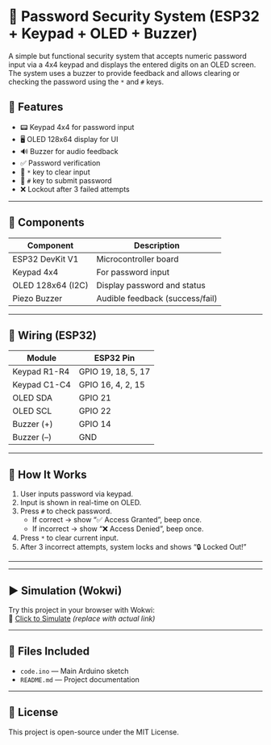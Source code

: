 # 🔐 Password Security System (ESP32 + Keypad + OLED + Buzzer)

A simple but functional security system that accepts numeric password input via a 4x4 keypad and displays the entered digits on an OLED screen. The system uses a buzzer to provide feedback and allows clearing or checking the password using the `*` and `#` keys.

## 🎯 Features

- 📟 Keypad 4x4 for password input
- 🖥️ OLED 128x64 display for UI
- 🔊 Buzzer for audio feedback
- ✅ Password verification
- 🔁 `*` key to clear input
- 🔐 `#` key to submit password
- ❌ Lockout after 3 failed attempts

---

## 🧩 Components

| Component         | Description                      |
|------------------|----------------------------------|
| ESP32 DevKit V1   | Microcontroller board             |
| Keypad 4x4        | For password input                |
| OLED 128x64 (I2C) | Display password and status       |
| Piezo Buzzer      | Audible feedback (success/fail)   |

---

## 🔌 Wiring (ESP32)

| Module      | ESP32 Pin |
|-------------|------------|
| Keypad R1-R4 | GPIO 19, 18, 5, 17 |
| Keypad C1-C4 | GPIO 16, 4, 2, 15  |
| OLED SDA     | GPIO 21            |
| OLED SCL     | GPIO 22            |
| Buzzer (+)   | GPIO 14            |
| Buzzer (–)   | GND                |

---

## 🧠 How It Works

1. User inputs password via keypad.
2. Input is shown in real-time on OLED.
3. Press `#` to check password.
   - If correct → show “✅ Access Granted”, beep once.
   - If incorrect → show “❌ Access Denied”, beep once.
4. Press `*` to clear current input.
5. After 3 incorrect attempts, system locks and shows “🔒 Locked Out!”

---


---

## ▶️ Simulation (Wokwi)

Try this project in your browser with Wokwi:  
🔗 [Click to Simulate](https://wokwi.com/projects/433540660767403009) *(replace with actual link)*

---

## 📁 Files Included

- `code.ino` — Main Arduino sketch
- `README.md` — Project documentation

---

## 📜 License

This project is open-source under the MIT License.


